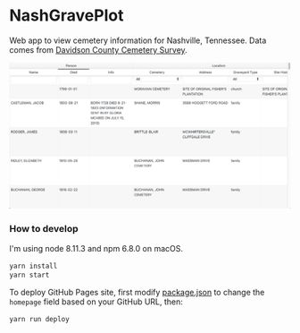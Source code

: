 # NashGravePlot

Web app to view cemetery information for Nashville, Tennessee. Data
comes from [Davidson County Cemetery Survey](https://data.nashville.gov/Geneology/Davidson-County-Cemetery-Survey/ttqg-mpiz).

![screenshot](./screenshot1.png)

### How to develop

I'm using node 8.11.3 and npm 6.8.0 on macOS.

```bash
yarn install
yarn start
```

To deploy GitHub Pages site, first modify [package.json](./package.json) to
change the `homepage` field based on your GitHub URL, then:

```bash
yarn run deploy
```
